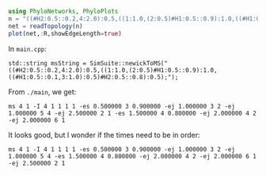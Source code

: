 ```julia
using PhyloNetworks, PhyloPlots
n = "((#H2:0.5::0.2,4:2.0):0.5,((1:1.0,(2:0.5)#H1:0.5::0.9):1.0,((#H1:0.5::0.1,3:1.0):0.5)#H2:0.5::0.8):0.5);"
net = readTopology(n)
plot(net,:R,showEdgeLength=true)
```

In `main.cpp`:
```
std::string msString = SimSuite::newickToMS("((#H2:0.5::0.2,4:2.0):0.5,((1:1.0,(2:0.5)#H1:0.5::0.9):1.0,((#H1:0.5::0.1,3:1.0):0.5)#H2:0.5::0.8):0.5);");
```

From `./main`, we get:
```
ms 4 1 -I 4 1 1 1 1 -es 0.500000 3 0.900000 -ej 1.000000 3 2 -ej 1.000000 5 4 -ej 2.500000 2 1 -es 1.500000 4 0.800000 -ej 2.000000 4 2 -ej 2.000000 6 1
```
It looks good, but I wonder if the times need to be in order:
```
ms 4 1 -I 4 1 1 1 1 -es 0.500000 3 0.900000 -ej 1.000000 3 2 -ej 1.000000 5 4 -es 1.500000 4 0.800000 -ej 2.000000 4 2 -ej 2.000000 6 1  -ej 2.500000 2 1
```